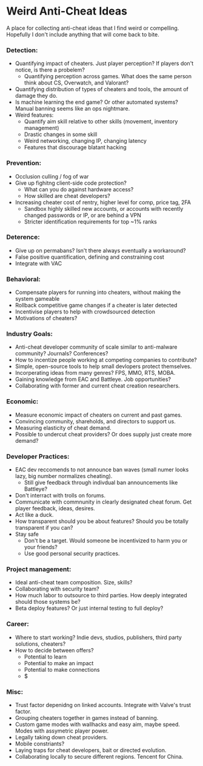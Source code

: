 # Weird Anti-Cheat Ideas
A place for collecting anti-cheat ideas that I find weird or compelling.  
Hopefully I don't include anything that will come back to bite.

### Detection:  
- Quantifying impact of cheaters. Just player perception? If players don't notice, is there a probelem?  
  - Quantifying perception across games. What does the same person think about CS, Overwatch, and Valorant?
- Quantifying distribution of types of cheaters and tools, the amount of damage they do. 
- Is machine learning the end game? Or other automated systems? Manual banning seems like an ops nightmare.  
- Weird features:  
  - Quantify aim skill relative to other skills (movement, inventory management)   
  - Drastic changes in some skill  
  - Weird networking, changing IP, changing latency
  - Features that discourage blatant hacking  
  
### Prevention:  
- Occlusion culling / fog of war  
- Give up fighitng client-side code protection?  
  - What can you do against hardware access?  
  - How skilled are cheat developers?  
- Increasing cheater cost of rentry, higher level for comp, price tag, 2FA  
  - Sandbox highly skilled new accounts, or accounts with recently changed passwords or IP, or are behind a VPN 
  - Stricter identification requirements for top ~1% ranks  

### Deterence:  
- Give up on permabans? Isn't there always eventually a workaround?  
- False positive quantification, defining and constraining cost  
- Integrate with VAC  

### Behavioral:  
- Compensate players for running into cheaters, without making the system gameable  
- Rollback competitive game changes if a cheater is later detected  
- Incentivise players to help with crowdsourced detection  
- Motivations of cheaters? 

### Industry Goals:
- Anti-cheat developer community of scale similar to anti-malware community? Journals? Conferences?  
- How to incentize people working at competing companies to contribute?
- Simple, open-source tools to help small devlopers protect themselves.  
- Incorperating ideas from many genres? FPS, MMO, RTS, MOBA.  
- Gaining knowledge from EAC and Battleye. Job opportunities?  
- Collaborating with former and current cheat creation researchers.  

### Economic:  
- Measure economic impact of cheaters on current and past games.  
- Convincing community, shareholds, and directors to support us.  
- Measuring elasticity of cheat demand.  
- Possible to undercut cheat providers? Or does supply just create more demand?  

### Developer Practices:  
- EAC dev reccomends to not announce ban waves (small numer looks lazy, big number normalizes cheating).  
  - Still give feedback through indivdual ban announcements like Battleye?  
- Don't interract with trolls on forums.  
- Communicate with commnunity in clearly designated cheat forum. Get player feedback, ideas, desires.  
- Act like a duck.  
- How transparent should you be about features? Should you be totally transparent if you can?  
- Stay safe
  - Don't be a target. Would someone be incentivized to harm you or your friends?  
  - Use good personal security practices.  
  
### Project management:  
- Ideal anti-cheat team composition. Size, skills?  
- Collaborating with security team?  
- How much labor to outsource to third parties. How deeply integrated should those systems be?  
- Beta deploy features? Or just internal testing to full deploy? 

### Career:
- Where to start working? Indie devs, studios, publishers, third party solutions, cheaters?
- How to decide between offers?
  - Potential to learn
  - Potential to make an impact
  - Potential to make connections
  - $

### Misc:  
- Trust factor depenidng on linked accounts. Integrate with Valve's trust factor.  
- Grouping cheaters together in games instead of banning.  
- Custom game modes with wallhacks and easy aim, maybe speed. Modes with assymetric player power.  
- Legally taking down cheat providers.  
- Mobile constriants?  
- Laying traps for cheat developers, bait or directed evolution.  
- Collaborating locally to secure different regions. Tencent for China.
